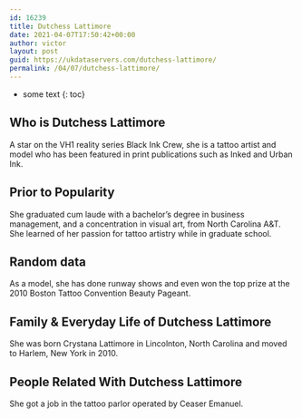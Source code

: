 ```yaml
---
id: 16239
title: Dutchess Lattimore
date: 2021-04-07T17:50:42+00:00
author: victor
layout: post
guid: https://ukdataservers.com/dutchess-lattimore/
permalink: /04/07/dutchess-lattimore/
---
```


* some text
{: toc}


## Who is Dutchess Lattimore



A star on the VH1 reality series Black Ink Crew, she is a tattoo artist and model who has been featured in print publications such as Inked and Urban Ink.  

                
                
                
## Prior to Popularity



She graduated cum laude with a bachelor&#8217;s degree in business management, and a concentration in visual art, from North Carolina A&T. She learned of her passion for tattoo artistry while in graduate school. 

                
                
                
## Random data



As a model, she has done runway shows and even won the top prize at the 2010 Boston Tattoo Convention Beauty Pageant. 

                
                
                
## Family & Everyday Life of Dutchess Lattimore



She was born Crystana Lattimore in Lincolnton, North Carolina and moved to Harlem, New York in 2010. 

                
                
                
## People Related With Dutchess Lattimore



She got a job in the tattoo parlor operated by Ceaser Emanuel. 

                
              
            
          
          
          